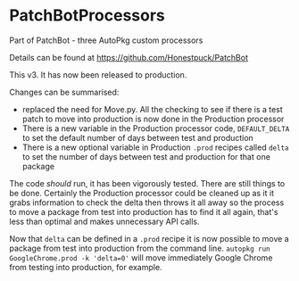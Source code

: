 # PatchBotProcessors
Part of PatchBot - three AutoPkg custom processors

Details can be found at https://github.com/Honestpuck/PatchBot

This v3. It has now been released to production.

Changes can be summarised:

 - replaced the need for Move.py. All the checking to see if there is a test patch to move into production is now done in the Production processor
 - There is a new variable in the Production processor code, `DEFAULT_DELTA` to set the default number of days between test and production
 - There is a new optional variable in Production `.prod` recipes called `delta` to set the number of days between test and production for that one package
  
The code *should* run, it has been vigorously tested. There are still things to be done. Certainly the Production processor could be cleaned up as it it grabs information to check the delta then throws it all away so the process to move a package from test into production has to find it all again, that's less than optimal and makes unnecessary API calls.

Now that `delta` can be defined in a `.prod` recipe it is now possible to move a package from test into production from the command line. `autopkg run GoogleChrome.prod -k 'delta=0'` will move immediately Google Chrome from testing into production, for example.
